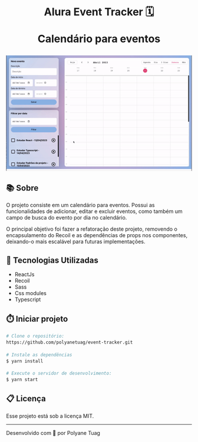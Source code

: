 <h1 align="center">Alura Event Tracker 🗓
 <p>Calendário para eventos</p></h1>

<div align="center">
    <img width='800' src="./public/demo.gif">
</div>

## 📚 Sobre
O projeto consiste em um calendário para eventos. Possui as funcionalidades de adicionar, editar e excluir eventos, como também um campo de busca do evento por dia no calendário.

O principal objetivo foi fazer a refatoração deste projeto, removendo o encapsulamento do Recoil e as dependências de props nos componentes, deixando-o mais escalável para futuras implementações.

## 🚀 Tecnologias Utilizadas
- ReactJs
- Recoil
- Sass
- Css modules
- Typescript

## ⏱️ Iniciar projeto

```bash
# Clone o repositório:
https://github.com/polyanetuag/event-tracker.git

# Instale as dependências
$ yarn install

# Execute o servidor de desenvolvimento:
$ yarn start

```

## 📋 Licença
Esse projeto está sob a licença MIT. 

---

Desenvolvido com 💜 por Polyane Tuag
